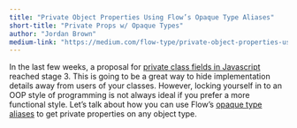 ```yaml
---
title: "Private Object Properties Using Flow’s Opaque Type Aliases"
short-title: "Private Props w/ Opaque Types"
author: "Jordan Brown"
medium-link: "https://medium.com/flow-type/private-object-properties-using-flows-opaque-type-aliases-e0100e9b0282"
---
```

In the last few weeks, a proposal for [private class fields in Javascript](https://github.com/tc39/proposal-class-fields) reached
stage 3. This is going to be a great way to hide implementation details away
from users of your classes. However, locking yourself in to an OOP style of
programming is not always ideal if you prefer a more functional style. Let’s
talk about how you can use Flow’s [opaque type aliases](https://flow.org/en/docs/types/opaque-types/) to get private properties
 on any object type.
